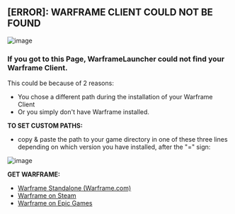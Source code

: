 ## [ERROR]: WARFRAME CLIENT COULD NOT BE FOUND
![image](https://github.com/ConzZah/WarframeLauncher/assets/69615452/b644fd6d-44c8-43e0-9b7e-da85687013be)


### **If you got to this Page, WarframeLauncher could not find your Warframe Client.**

This could be because of 2 reasons:
- You chose a different path during the installation of your Warframe Client
- Or you simply don't have Warframe installed.

**TO SET CUSTOM PATHS:**

- copy & paste the path to your game directory in one of these three lines depending on which version you have installed, after the "=" sign:

![image](https://github.com/ConzZah/WarframeLauncher/assets/69615452/6bf46076-8b5f-42a0-a3a5-85c0d042b26a)


**GET WARFRAME:**
- [Warframe Standalone (Warframe.com)](https://www.warframe.com/download)
- [Warframe on Steam](https://store.steampowered.com/app/230410/Warframe/)
- [Warframe on Epic Games](https://store.epicgames.com/en-US/p/warframe)
